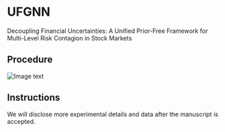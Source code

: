 # UFGNN
Decoupling Financial Uncertainties: A Unified Prior-Free Framework for Multi-Level Risk Contagion in Stock Markets

## Procedure
![Image text](https://github.com/Xsc-Swufe/blob/main/process.png)

## Instructions
We will disclose more experimental details and data after the manuscript is accepted.
